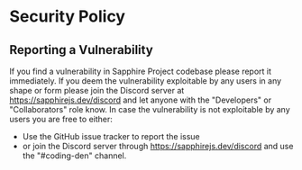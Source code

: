 # Security Policy

## Reporting a Vulnerability

If you find a vulnerability in Sapphire Project codebase please report it
immediately. If you deem the vulnerability exploitable by any users in any shape
or form please join the Discord server at https://sapphirejs.dev/discord and let
anyone with the "Developers" or "Collaborators" role know. In case the
vulnerability is not exploitable by any users you are free to either:

- Use the GitHub issue tracker to report the issue
- or join the Discord server through https://sapphirejs.dev/discord and use the
  "#coding-den" channel.
